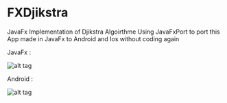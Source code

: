 # FXDjikstra
JavaFx Implementation of Djikstra Algoirthme
Using JavaFxPort to port this App made in JavaFx to Android and Ios without coding again 

JavaFx :

![alt tag](http://img15.hostingpics.net/pics/411998vlcsnap2016022312h22m10s44.png)

Android :

![alt tag](http://img15.hostingpics.net/pics/212034vlcsnap2016022312h22m21s186.png)



